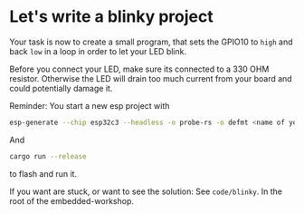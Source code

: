 # Let's write a blinky project

Your task is now to create a small program, that sets the GPIO10 to `high` and back `low` in a loop in order to let your LED blink.

Before you connect your LED, make sure its connected to a 330 OHM resistor. Otherwise the LED will drain
too much current from your board and could potentially damage it.

Reminder: You start a new esp project with

```sh
esp-generate --chip esp32c3 --headless -o probe-rs -o defmt <name of your project>
```

And

```sh
cargo run --release
```

to flash and run it.

If you want are stuck, or want to see the solution: See `code/blinky`. In the root of the embedded-workshop.

